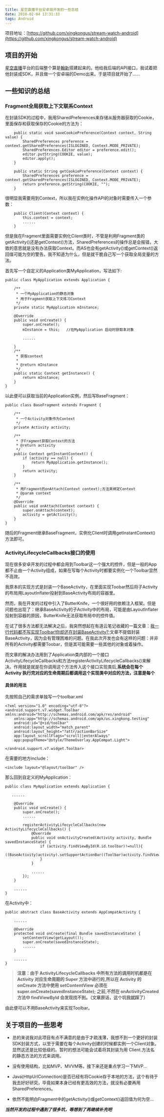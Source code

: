 ```yaml
---
title: 星空直播平台安卓端开发的一些总结
date: 2018-02-04 13:31:33
tags: Android
---
```


项目地址：[https://github.com/xingkongus/stream-watch-android](https://github.com/xingkongus/stream-watch-android)

## 项目的开始

[星空直播](http://live.xingkong.us)平台的后端整个算是[翰新](https://github.com/Hansin1997)搭建起来的。他给我后端的API接口，我试着把他封装成SDK，并且做一个安卓端的Demo出来。于是项目就开始了......

<!-- more -->

## 一些知识的总结

### Fragment全局获取上下文联系Context

在封装SDK的过程中，我用SharedPreferences来存储从服务器获取的Cookie，里面保存和获取保存的Cookie的方法为：

```
    public static void saveCookiePreference(Context context, String value) {
        SharedPreferences preference = context.getSharedPreferences(ISLOGINED, Context.MODE_PRIVATE);
        SharedPreferences.Editor editor = preference.edit();
        editor.putString(COOKIE, value);
        editor.apply();
    }

    public static String getCookiePreference(Context context) {
        SharedPreferences preference = context.getSharedPreferences(ISLOGINED, Context.MODE_PRIVATE);
        return preference.getString(COOKIE, "");
    }
```

很明显我需要用到Context，所以我在实例化操作API的对象时需要传入一个参数：
```
    public Client(Context context) {
        this.context = context;
        ......
    }
```

但是我在Fragment里面需要实例化Cilent类时，不管是利用Fragment类的getActivity()还是getContext()方法，SharedPreferences的操作总是会报错，大致的意思就是没有办法获取Context。而AS也会有getActivity()或getContext()返回值可能为空的警告。我不知道为什么，但是就干脆自己写一个获取全局变量的方法。

首先写一个自定义的Application类MyApplication，写法如下:

```
public class MyApplication extends Application {

    /**
     * 一个MyApplication的静态对象
     * 用于Fragment获取上下文练习Context
     */
    private static MyApplication mInstance;

    @Override
    public void onCreate() {
        super.onCreate();
        mInstance = this;   //在MyApplication 启动时获取本对象

        ......

    }
    /**
     * 获取context
     *
     * @return mInstance
     */
    public static Context getInstance() {
        return mInstance;
    }
}
```

以此便可以获取当前的Application实例，然后写BaseFragment：

```
public class BaseFragment extends Fragment {

    /**
     * 一个Activity对象作为Context
     */
    private Activity activity;

    /**
     * 子Fragment获取Context的方法
     * @return activity
     */
    public Context getInstantContext() {
        if (activity == null) {
            return MyApplication.getInstance();
        }
        return activity;
    }

    /**
     * 用Fragment的onAttach(Context context);方法来绑定Context
     * @param context
     */
    @Override
    public void onAttach(Context context) {
        super.onAttach(context);
        activity = getActivity();
    }
}
```

随后的Fragment继承BaseFragment，实例化Client时调用getInstantContext()方法即可。

### ActivityLifecycleCallbacks接口的使用

现在很多安卓开发的过程中都会用到Toolbar这一个强大的控件，但是一般的App都不止由一个Activity组成，如果在写每个Activity时都要实例化一个Toolbar显然不高效。

我原本的实现方式是封装一个BaseActivity，在里面实现Toobar然后将子Activity的布局用LayoutInflater投射到BaseActivity布局的容器里。

然而，我在开发的过程中引入了ButterKnife，一个很好用的依赖注入框架。但是问题也出现了：继承BaseActivity的子Activity中的布局，可能是由LayoutInflater投射到容器的原因，ButterKnife无法获取布局中的控件值。

在试了很多方法都无法解决之后，我突然想起在有道云笔记收藏的一篇文章：[我一行代码都不写实现Toolbar!你却还在封装BaseActivity?](https://www.jianshu.com/p/75a5c24174b2);文章不提倡封装BaseActivity，因为会有管理困难的问题。在我此次开发也会有这样的问题：并非所有的Activity都需要Toobar，但是其可能需要一些其他的对象或着操作。

而文章的解决办法用到了Application类内部的一个接口ActivityLifecycleCallbacks和方法registerActivityLifecycleCallbacks()来解决。作用就是就是在你调用这个方法传入这个接口实现类后,**系统会在每个 Activity 执行完对应的生命周期后都调用这个实现类中对应的方法，注意是每个**

#### 具体的用法

先按照自己的需求单独写一个toolbar.xml

```
<?xml version="1.0" encoding="utf-8"?>
<android.support.v7.widget.Toolbar xmlns:android="http://schemas.android.com/apk/res/android"
    xmlns:app="http://schemas.android.com/apk/us.xingkong.testing"
    android:id="@+id/toolbar"
    android:layout_width="match_parent"
    android:layout_height="?attr/actionBarSize"
    app:layout_scrollFlags="scroll||enterAlways"
    app:popupTheme="@style/ThemeOverlay.AppCompat.Light">

</android.support.v7.widget.Toolbar>
```

在需要的地方include：

```
<include layout="@layout/toolbar" />
```

那么回到自定义的MyApplication：

```
public class MyApplication extends Application {

   ......

    @Override
    public void onCreate() {
        super.onCreate();
        ......

        registerActivityLifecycleCallbacks(new ActivityLifecycleCallbacks() {
            @Override
            public void onActivityCreated(Activity activity, Bundle savedInstanceState) {
                if (activity.findViewById(R.id.toolbar)!=null){
                    ((BaseActivity)activity).setSupportActionBar((Toolbar)activity.findViewById(R.id.toolbar));
                }
            }

            ......
        });
    }

    ......
}
```

在Activity中：

```
public abstract class BaseActivity extends AppCompatActivity {

    ......

    @Override
    protected void onCreate(final Bundle savedInstanceState) {
        setContentView(getLayout());
        super.onCreate(savedInstanceState);
        ......
    }

    ......
}
```

>**注意：由于 ActivityLifecycleCallbacks 中所有方法的调用时机都是在 Activity 对应生命周期的 Super 方法中进行的,所以在 Activity 的 onCreate 方法中使用 setContentView 必须在 super.onCreate(savedInstanceState); 之前,不然在 onActivityCreated 方法中 findViewById 会发现找不到。（文章原话，这个坑我就踩了）**

由此便可以不用BaseActivity来实现Toolbar。

## 关于项目的一些思考

* 总的来说我对此项目有点不满意的是由于才疏浅薄，我想不到一个更好的封装SDK封装方式，以至于需要在每个Activity创建的时候都实例一个Client对象。显然这还是比较低级的。暂时的想法可能会试着将其封装为用 Client.方法名 的静态方法的方式来调用。

* 没有使用结构，比如MVP、MVVM等。接下来还是重点学习一下MVP...

* Java(HttpUrlConnection)是否已经有将Cookie存于本地的方法，这个有待于我去好好研究，毕竟如果本身已经有更高效的方法，就没有必要再用SharedPreferences。

* 依然不能明白Fragment中的getActivity()或getContext()返回值为何为空...

***当然开发的过程中遇到了很多坑，等想到了再继续补充吧***